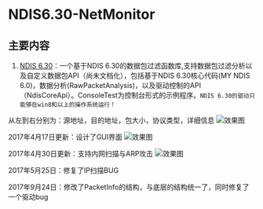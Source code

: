 ﻿NDIS6.30-NetMonitor
=============
主要内容
---------------
1. [NDIS 6.30](https://github.com/Iamgublin/C-and-assemble/tree/master/NDIS%206.30)：一个基于NDIS 6.30的数据包过滤函数库,支持数据包过滤分析以及自定义数据包API（尚未文档化），包括基于NDIS 6.30核心代码(MY NDIS 6.0)，数据分析(RawPacketAnalysis)，以及驱动控制的API（NdisCoreApi）。ConsoleTest为控制台形式的示例程序。`NDIS 6.30的驱动只能够在win8和以上的操作系统运行！`</br>

从左到右分别为：源地址，目的地址，包大小，协议类型，详细信息
![效果图](https://github.com/Iamgublin/NDIS6.30-NetMonitor/blob/master/NDIS%206.30/效果图.png)

2017年4月17日更新：设计了GUI界面
![效果图](https://github.com/Iamgublin/NDIS6.30-NetMonitor/blob/master/NDIS%206.30/GUl效果图.png)


2017年4月30日更新：支持内网扫描与ARP攻击
![效果图](https://github.com/Iamgublin/NDIS6.30-NetMonitor/blob/master/NDIS%206.30/内网扫描与攻击.png)

2017年5月25日：修复了IP扫描BUG


2017年9月24日：修改了PacketInfo的结构，与底层的结构统一了，同时修复了一个驱动bug